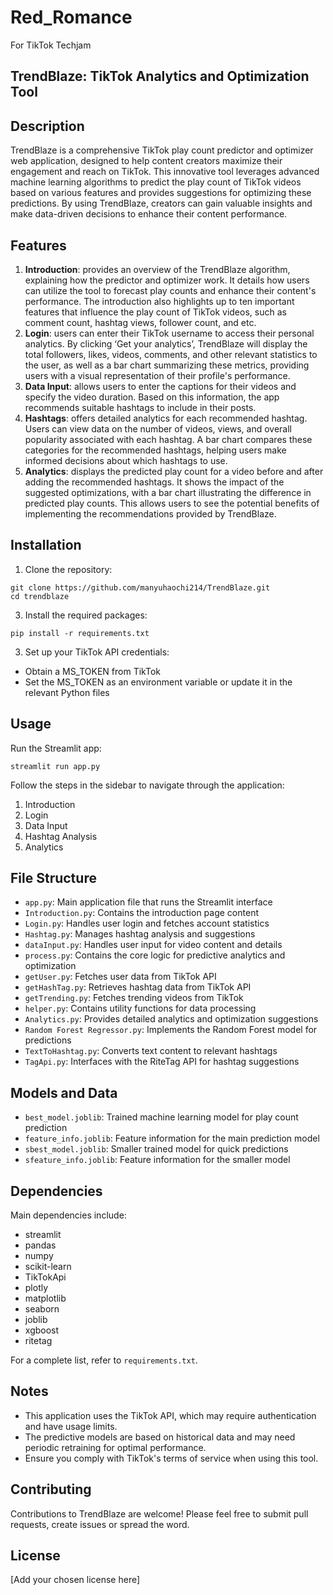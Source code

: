 # Red_Romance
For TikTok Techjam

## TrendBlaze: TikTok Analytics and Optimization Tool

## Description

TrendBlaze is a comprehensive TikTok play count predictor and optimizer web application, designed to help content creators maximize their engagement and reach on TikTok. This innovative tool leverages advanced machine learning algorithms to predict the play count of TikTok videos based on various features and provides suggestions for optimizing these predictions. By using TrendBlaze, creators can gain valuable insights and make data-driven decisions to enhance their content performance.


## Features

1. **Introduction**: provides an overview of the TrendBlaze algorithm, explaining how the predictor and optimizer work. It details how users can utilize the tool to forecast play counts and enhance their content's performance. The introduction also highlights up to ten important features that influence the play count of TikTok videos, such as comment count, hashtag views, follower count, and etc.
2. **Login**: users can enter their TikTok username to access their personal analytics. By clicking ‘Get your analytics’, TrendBlaze will display the total followers, likes, videos, comments, and other relevant statistics to the user, as well as a bar chart summarizing these metrics, providing users with a visual representation of their profile's performance.
3. **Data Input**: allows users to enter the captions for their videos and specify the video duration. Based on this information, the app recommends suitable hashtags to include in their posts.
4. **Hashtags**: offers detailed analytics for each recommended hashtag. Users can view data on the number of videos, views, and overall popularity associated with each hashtag. A bar chart compares these categories for the recommended hashtags, helping users make informed decisions about which hashtags to use.
5. **Analytics**: displays the predicted play count for a video before and after adding the recommended hashtags. It shows the impact of the suggested optimizations, with a bar chart illustrating the difference in predicted play counts. This allows users to see the potential benefits of implementing the recommendations provided by TrendBlaze.

## Installation

1. Clone the repository:
```
git clone https://github.com/manyuhaochi214/TrendBlaze.git
cd trendblaze
```
3. Install the required packages:
```
pip install -r requirements.txt
```
3. Set up your TikTok API credentials:
- Obtain a MS_TOKEN from TikTok
- Set the MS_TOKEN as an environment variable or update it in the relevant Python files

## Usage

Run the Streamlit app:
```
streamlit run app.py
```
Follow the steps in the sidebar to navigate through the application:
1. Introduction
2. Login
3. Data Input
4. Hashtag Analysis
5. Analytics

## File Structure

- `app.py`: Main application file that runs the Streamlit interface
- `Introduction.py`: Contains the introduction page content
- `Login.py`: Handles user login and fetches account statistics
- `Hashtag.py`: Manages hashtag analysis and suggestions
- `dataInput.py`: Handles user input for video content and details
- `process.py`: Contains the core logic for predictive analytics and optimization
- `getUser.py`: Fetches user data from TikTok API
- `getHashTag.py`: Retrieves hashtag data from TikTok API
- `getTrending.py`: Fetches trending videos from TikTok
- `helper.py`: Contains utility functions for data processing
- `Analytics.py`: Provides detailed analytics and optimization suggestions
- `Random Forest Regressor.py`: Implements the Random Forest model for predictions
- `TextToHashtag.py`: Converts text content to relevant hashtags
- `TagApi.py`: Interfaces with the RiteTag API for hashtag suggestions

## Models and Data

- `best_model.joblib`: Trained machine learning model for play count prediction
- `feature_info.joblib`: Feature information for the main prediction model
- `sbest_model.joblib`: Smaller trained model for quick predictions
- `sfeature_info.joblib`: Feature information for the smaller model

## Dependencies

Main dependencies include:
- streamlit
- pandas
- numpy
- scikit-learn
- TikTokApi
- plotly
- matplotlib
- seaborn
- joblib
- xgboost
- ritetag

For a complete list, refer to `requirements.txt`.

## Notes

- This application uses the TikTok API, which may require authentication and have usage limits.
- The predictive models are based on historical data and may need periodic retraining for optimal performance.
- Ensure you comply with TikTok's terms of service when using this tool.

## Contributing

Contributions to TrendBlaze are welcome! Please feel free to submit pull requests, create issues or spread the word.

## License

[Add your chosen license here]
